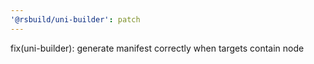 ```yaml
---
'@rsbuild/uni-builder': patch
---
```


fix(uni-builder): generate manifest correctly when targets contain node
